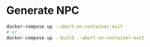 # Generate NPC

```bash
docker-compose up --abort-on-container-exit
# or
docker-compose up --build --abort-on-container-exit
```